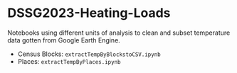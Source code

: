 # DSSG2023-Heating-Loads

Notebooks using different units of analysis to clean and subset temperature data gotten from Google Earth Engine.
* Census Blocks: `extractTempByBlockstoCSV.ipynb`
* Places: `extractTempByPlaces.ipynb`
